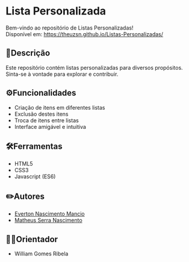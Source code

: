 # Lista Personalizada

Bem-vindo ao repositório de Listas Personalizadas! <br/>
Disponível em: https://theuzsn.github.io/Listas-Personalizadas/

## 📖Descrição

Este repositório contém listas personalizadas para diversos propósitos. Sinta-se à vontade para explorar e contribuir.

## ⚙️Funcionalidades
* Criação de itens em diferentes listas
* Exclusão destes itens
* Troca de itens entre listas
* Interface amigável e intuitiva

## 🛠️Ferramentas
* HTML5
* CSS3
* Javascript (ES6)

## ✏️Autores
* <a href="https://github.com/Evy8882">Everton Nascimento Mancio<a>
* <a href="https://github.com/THEUZSN">Matheus Serra Nascimento<a>

## 👨‍🏫Orientador
* William Gomes Ribela
